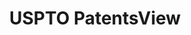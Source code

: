 ---
layout: default
bigquery: https://console.cloud.google.com/bigquery?p=patents-public-data&d=patentsview&page=dataset
citation: Attribution should be given to PatentsView for use, distribution, or derivative
  works.
code: https://github.com/CSSIP-AIR/PatentsView-Code-Snippets/
contributors: USPTO
cost: None
description: 'PatentsView includes US patent data including raw data (summaries, applications,
  pregrant applications), disambugations of inventors and assignees, and inventor
  gender estimates.  Also foreign priority data, # of figures and sheets, and government
  interest statements.'
documentation: https://patentsview.org/query/builder-faqs
last_edit: 04/13/2022, 04:04:58
location: https://patentsview.org/
maintained_by: USPTO
record_creation_timestamp: 12/2/2020 17:20:46
schema_fields:
- f102_date
- disamb_assignee_id_20191008
- f371_date
- city
- rawassignee_id
- country
- country_transformed
- level_three
- disamb_assignee_id_20200630
- disamb_inventor_id_20190820
- disamb_assignee_id_20181127
- organization
- disamb_inventor_id_20191231
- classification_value
- rawinventor_id
- disamb_inventor_id_20171003
- disamb_inventor_id_20201229
- latin_name
- subgroup
- inventor_id
- classification_level
- male
- category_id
- title
- num_claims
- num_sheets
- reldocno
- text
- relkind
- role
- gi_statement
- abstract
- disamb_inventor_id_20181127
- rel_id
- disamb_inventor_id_20171226
- assignee_id
- publication_number
- kind
- disamb_inventor_id_20200331
- exemplary
- location_id
- longitude
- uuid
- doc_type
- term_grant
- _102_date
- disamb_inventor_id_20200929
- withdrawn
- ipc_version_indicator
- variety
- state
- subcategory_id
- sequence
- disamb_inventor_id_20180528
- latitude
- latlong
- series_code
- section
- contract_award_number
- name_first
- rawlocation_id
- disamb_inventor_id_20170307
- _371_date
- county
- doctype
- subgroup_id
- patent_id
- applicant_type
- group
- field_id
- disamb_assignee_id_20191231
- status
- disamb_assignee_id_20190820
- fname
- disamb_assignee_id_20190312
- deceased
- id
- county_fips
- disclaimer_date
- name
- group_id
- disamb_inventor_id_20170808
- disamb_inventor_id_20200630
- section_id
- disamb_assignee_id_20200929
- lname
- disamb_inventor_id_20190312
- organization_id
- rule_47
- level_two
- name_last
- date
- num_figures
- attribution_status
- state_fips
- lapse_of_patent
- lawyer_id
- filename
- disamb_inventor_id_20191008
- term_disclaimer
- classification_status
- citation_id
- dependent
- category
- classification_data_source
- action_date
- term_extension
- length
- num
- designation
- mainclass_id
- subclass_id
- ipc_class
- sector_title
- field_title
- type
- level_one
- subsection_id
- disamb_assignee_id_20200331
- male_flag
- subclass
- application_id
- symbol_position
- main_group
- number
shortname: patentsview
tags:
- disambiguation
- United States
- gender
terms_of_use: Creative Commons Attribution 4.0 International License.
timeframe: 1963-1999
title: USPTO PatentsView
uuid: cf1780b1-e265-4e49-8d1d-83b9cfe0fd9a
---